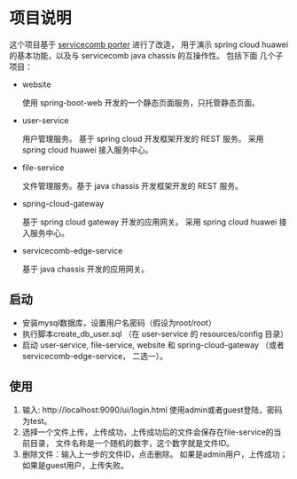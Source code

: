 # 项目说明

这个项目基于 [servicecomb porter](https://docs.servicecomb.io/java-chassis/zh_CN/featured-topics/application-porter/)
进行了改造， 用于演示 spring cloud huawei 的基本功能，以及与 servicecomb java chassis 的互操作性。 包括下面
几个子项目：

* website
  
  使用 spring-boot-web 开发的一个静态页面服务，只托管静态页面。
  
* user-service
  
  用户管理服务。 基于 spring cloud 开发框架开发的 REST 服务。 采用 spring cloud huawei 接入服务中心。
  
* file-service

  文件管理服务。基于 java chassis 开发框架开发的 REST 服务。 
  
* spring-cloud-gateway

  基于 spring cloud gateway 开发的应用网关。 采用 spring cloud huawei 接入服务中心。
  
* servicecomb-edge-service

  基于 java chassis 开发的应用网关。 

## 启动

  * 安装mysql数据库，设置用户名密码（假设为root/root）
  * 执行脚本create_db_user.sql （在 user-service 的 resources/config 目录）
  * 启动 user-service, file-service, website 和 spring-cloud-gateway 
   （或者servicecomb-edge-service， 二选一）。

## 使用

  1. 输入: http://localhost:9090/ui/login.html 使用admin或者guest登陆，密码为test。
  2. 选择一个文件上传，上传成功，上传成功后的文件会保存在file-service的当前目录， 文件名称是一个随机的数字，这个数字就是文件ID。
  3. 删除文件：输入上一步的文件ID，点击删除。 如果是admin用户，上传成功；如果是guest用户，上传失败。
